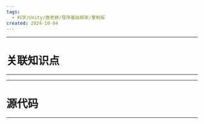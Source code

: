 ```yaml
---
tags:
  - 科学/Unity/唐老狮/程序基础框架/重制版
created: 2024-10-04
---
```


---
# 关联知识点



---




---
# 源代码



---